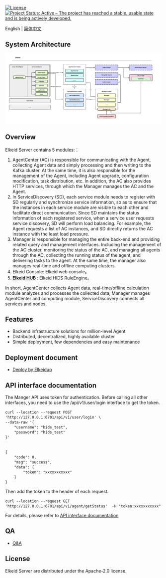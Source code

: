 [![License](https://img.shields.io/badge/License-Apache%20v2-blue.svg)](https://github.com/bytedance/Elkeid/blob/main/agent/LICENSE)
[![Project Status: Active – The project has reached a stable, usable state and is being actively developed.](https://www.repostatus.org/badges/latest/active.svg)](https://www.repostatus.org/#active)

English | [简体中文](README-zh_CN.md)
## System Architecture

<img src="docs/server.png"/>

## Overview
Elkeid Server contains 5 modules:：
1. AgentCenter (AC) is responsible for communicating with the Agent, collecting Agent data and simply processing and then writing to the Kafka cluster. At the same time, it is also responsible for the management of the Agent, including Agent upgrade, configuration modification, task distribution, etc. In addition, the AC also provides HTTP services, through which the Manager manages the AC and the Agent.
2. In ServiceDiscovery (SD), each service module needs to register with SD regularly and synchronize service information, so as to ensure that the instances in each service module are visible to each other and facilitate direct communication. Since SD maintains the status information of each registered service, when a service user requests service discovery, SD will perform load balancing. For example, the Agent requests a list of AC instances, and SD directly returns the AC instance with the least load pressure.
3. Manager is responsible for managing the entire back-end and providing related query and management interfaces. Including the management of the AC cluster, monitoring the status of the AC, and managing all agents through the AC, collecting the running status of the agent, and delivering tasks to the agent. At the same time, the manager also manages real-time and offline computing clusters.
4. Elkeid Console: Elkeid web console。
5. **[Elkeid HUB](https://github.com/bytedance/Elkeid-HUB)** : Elkeid HIDS RuleEngine。

In short, AgentCenter collects Agent data, real-time/offline calculation module analyzes and processes the collected data, Manager manages AgentCenter and computing module, ServiceDiscovery connects all services and nodes.

## Features
- Backend infrastructure solutions for million-level Agent
- Distributed, decentralized, highly available cluster
- Simple deployment, few dependencies and easy maintenance

## Deployment document
- [Deploy by Elkeidup](../elkeidup/README.md)

## API interface documentation
The Manger API uses token for authentication. Before calling all other interfaces, you need to use the /api/v1/user/login interface to get the token.
```
curl --location --request POST 'http://127.0.0.1:6701/api/v1/user/login' \
--data-raw '{
    "username": "hids_test",
    "password": "hids_test"
}'


{
    "code": 0,
    "msg": "success",
    "data": {
        "token": "xxxxxxxxxxx"
    }
}
```
Then add the token to the header of each request.
```
curl --location --request GET 'http://127.0.0.1:6701/api/v1/agent/getStatus'  -H "token:xxxxxxxxxxx"
```
For details, please refer to [API interface documentation](https://documenter.getpostman.com/view/9865152/TzCTZ5Do#intro)

## QA
- [Q&A](docs/qa.md)

## License
Elkeid Server are distributed under the Apache-2.0 license.
